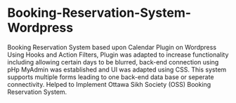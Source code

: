 # Booking-Reservation-System-Wordpress

Booking Reservation System based upon Calendar Plugin on Wordpress 
Using Hooks and Action Filters, Plugin was adapted to increase functionality including allowing certain days to be blurred, back-end connection 
using pHp MyAdmin was established and UI was adapted using CSS. This system supports multiple forms leading to one back-end data base or seperate 
connectivity. Helped to Implement Ottawa Sikh Society (OSS) Booking Reservation System.

